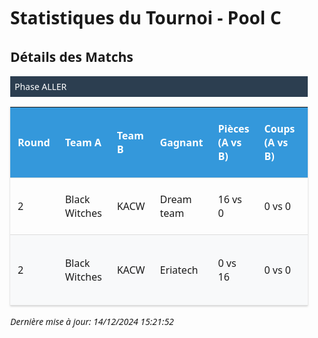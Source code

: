 <style>
            .tournament-stats {
                font-family: 'Segoe UI', system-ui, sans-serif;
                max-width: 1200px;
                margin: 2em auto;
                padding: 0 1em;
            }
            .stats-section { margin-bottom: 2em; }
            .phase-header {
                background: #2c3e50;
                color: white;
                padding: 0.5em;
                margin: 1em 0;
            }
            table {
                width: 100%;
                border-collapse: collapse;
                margin: 1em 0;
                box-shadow: 0 1px 3px rgba(0,0,0,0.2);
            }
            th, td {
                padding: 12px;
                text-align: left;
                border-bottom: 1px solid #ddd;
            }
            th { 
                background: #3498db;
                color: white;
            }
            tr:nth-child(even) { background: #f8f9fa; }
            tr:hover { background: #f1f4f7; }
            .summary-card {
                background: #f8f9fa;
                border-radius: 8px;
                padding: 1em;
                margin: 1em 0;
                box-shadow: 0 2px 4px rgba(0,0,0,0.1);
        </style>
<div class='tournament-stats'>

# Statistiques du Tournoi - Pool C

## Détails des Matchs


<div class='phase-header'>Phase ALLER</div>

| Round | Team A | Team B | Gagnant | Pièces (A vs B) | Coups (A vs B) | Temps (A vs B) : ms | Raison |
|-------|---------|---------|----------|--------------|-------------|-------------|---------|
| 2 | Black Witches | KACW | Dream team | 16 vs 0 | 0 vs 0 | 0.000 vs 0.000 | Forfeit of Eriatech |
| 2 | Black Witches | KACW | Eriatech | 0 vs 16 | 0 vs 0 | 0.000 vs 0.000 | Forfeit of Dream team |


_Dernière mise à jour: 14/12/2024 15:21:52_
</div>